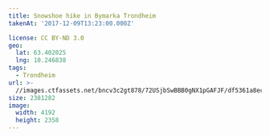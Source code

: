 ```yaml
---
title: Snowshoe hike in Bymarka Trondheim
takenAt: '2017-12-09T13:23:00.000Z'

license: CC BY-ND 3.0
geo:
  lat: 63.402025
  lng: 10.246838
tags:
  - Trondheim
url: >-
  //images.ctfassets.net/bncv3c2gt878/72USjbSwBBB0gNX1pGAFJF/df5361a8ecb9be8d069ab2c1416d7d1c/snowshoe-hike-in-bymarka-trondheim_27183697429_o
size: 2381282
image:
  width: 4192
  height: 2358
---
```

